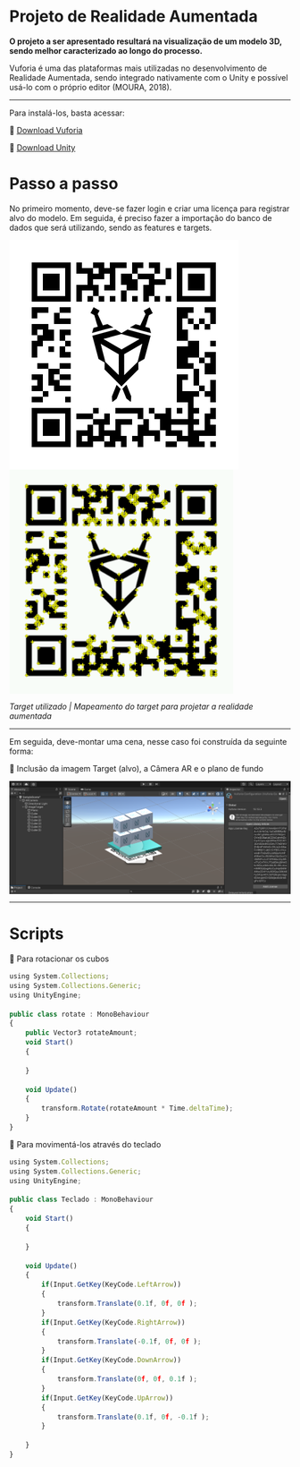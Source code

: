 #  Projeto de Realidade Aumentada
<f2 align = "left"> **O projeto a ser apresentado resultará na visualização de um modelo 3D, sendo melhor caracterizado ao longo do processo.**</f2> 
<p>Vuforia é uma das plataformas mais utilizadas no desenvolvimento de Realidade Aumentada, sendo integrado nativamente com o Unity e possível usá-lo com o próprio editor (MOURA, 2018).</p>
<hr> </hr>
<p>Para instalá-los, basta acessar:</p>
<p>📌 <a href="https://developer.vuforia.com/vui/auth/login?url=%2Fdownloads%2Fsdk%3F_%3D1678117884">Download Vuforia</a></p>
<p>📌 <a href="https://unity.com/download">Download Unity</a></p>

#  Passo a passo
No primeiro momento, deve-se fazer login e criar uma licença para registrar alvo do modelo. Em seguida, é preciso fazer a importação do banco de dados que será utilizando, sendo as features e targets.

<img src="Target.png" align="center"/> <img src="targetmod.png" align="center"/>
<p><i>Target utilizado  |  Mapeamento do target para projetar a realidade aumentada</i></p>
<hr>
<p>Em seguida, deve-montar uma cena, nesse caso foi construída da seguinte forma:</p>
<p>📌 Inclusão da imagem Target (alvo), a Câmera AR e o plano de fundo </p>

<img src="licensekey.png" align="center"/>
<hr>

#  Scripts
<p>📌 Para rotacionar os cubos</p>

```javascript
using System.Collections;
using System.Collections.Generic;
using UnityEngine;

public class rotate : MonoBehaviour
{
    public Vector3 rotateAmount;
    void Start()
    {
        
    }

    void Update()
    {
        transform.Rotate(rotateAmount * Time.deltaTime);
    }
}
```

<p>📌 Para movimentá-los através do teclado</p>

```javascript
using System.Collections;
using System.Collections.Generic;
using UnityEngine;

public class Teclado : MonoBehaviour
{
    void Start()
    {
        
    }

    void Update()
    {
        if(Input.GetKey(KeyCode.LeftArrow))
        {
            transform.Translate(0.1f, 0f, 0f );
        }
        if(Input.GetKey(KeyCode.RightArrow))
        {
            transform.Translate(-0.1f, 0f, 0f );
        }
        if(Input.GetKey(KeyCode.DownArrow))
        {
            transform.Translate(0f, 0f, 0.1f );
        }
        if(Input.GetKey(KeyCode.UpArrow))
        {
            transform.Translate(0.1f, 0f, -0.1f );
        }

    }
}
```
